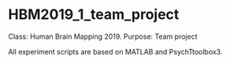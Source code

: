 # HBM2019_1_team_project
Class: Human Brain Mapping 2019.
Purpose: Team project 

All experiment scripts are based on MATLAB and PsychTtoolbox3. 
